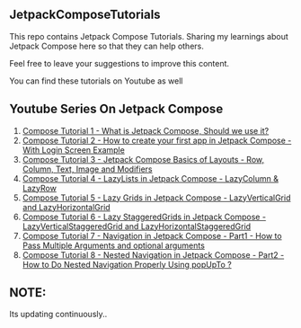 ## JetpackComposeTutorials ##
This repo contains Jetpack Compose Tutorials.
Sharing my learnings about Jetpack Compose here so that they can help others.

Feel free to leave your suggestions to improve this content.

You can find these tutorials on Youtube as well
## Youtube Series On Jetpack Compose ##
1. [Compose Tutorial 1 - What is Jetpack Compose, Should we use it?](https://youtu.be/AU1Jww1l0U4)
2. [Compose Tutorial 2 - How to create your first app in Jetpack Compose - With Login Screen Example](https://youtu.be/4CSlVhjqXXk)
3. [Compose Tutorial 3 - Jetpack Compose Basics of Layouts - Row, Column, Text, Image and Modifiers](https://youtu.be/Y3WwryISxyg)
4. [Compose Tutorial 4 - LazyLists in Jetpack Compose - LazyColumn & LazyRow](https://youtu.be/4FOkX2ITs9M)
5. [Compose Tutorial 5 - Lazy Grids in Jetpack Compose - LazyVerticalGrid and LazyHorizontalGrid](https://youtu.be/zYtcuP0xIv8)
6. [Compose Tutorial 6 - Lazy StaggeredGrids in Jetpack Compose - LazyVerticalStaggeredGrid and LazyHorizontalStaggeredGrid](https://youtu.be/Sy-pXUccDe0)
7. [Compose Tutorial 7 - Navigation in Jetpack Compose - Part1 - How to Pass Multiple Arguments and optional arguments](https://youtu.be/ha8t6sCihMw)
8. [Compose Tutorial 8 - Nested Navigation in Jetpack Compose - Part2 - How to Do Nested Navigation Properly Using popUpTo ?](https://youtu.be/SsdSOFs_vu4)


## NOTE: ##
Its updating continuously..
